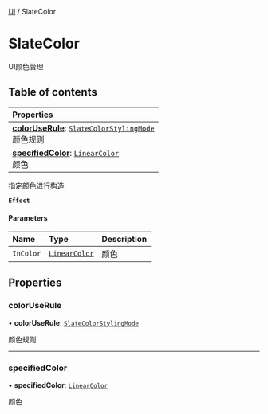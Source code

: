 [Ui](../groups/Core.Ui.md) / SlateColor

# SlateColor <Badge type="tip" text="Class" /> <Score text="SlateColor" />

UI颜色管理

## Table of contents

| Properties |
| :-----|
| **[colorUseRule](mw.SlateColor.md#coloruserule)**: [`SlateColorStylingMode`](../enums/mw.SlateColorStylingMode.md) <br> 颜色规则|
| **[specifiedColor](mw.SlateColor.md#specifiedcolor)**: [`LinearColor`](mw.LinearColor.md) <br> 颜色|

指定颜色进行构造

**`Effect`**


#### Parameters

| Name | Type | Description |
| :------ | :------ | :------ |
| `InColor` | [`LinearColor`](mw.LinearColor.md) | 颜色 |

## Properties

### colorUseRule <Score text="colorUseRule" /> 

• **colorUseRule**: [`SlateColorStylingMode`](../enums/mw.SlateColorStylingMode.md)

颜色规则

___

### specifiedColor <Score text="specifiedColor" /> 

• **specifiedColor**: [`LinearColor`](mw.LinearColor.md)

颜色
